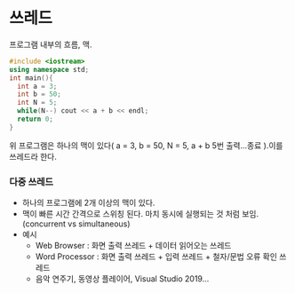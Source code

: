 # 쓰레드

프로그램 내부의 흐름, 맥.

```C++
#include <iostream>
using namespace std;
int main(){
  int a = 3;
  int b = 50;
  int N = 5;
  while(N--) cout << a + b << endl;
  return 0;
}
```
위 프로그램은 하나의 맥이 있다( a = 3, b = 50, N = 5, a + b 5번 출력...종료 ).이를 쓰레드라 한다.


### 다중 쓰레드
- 하나의 프로그램에 2개 이상의 맥이 있다.
- 맥이 빠른 시간 간격으로 스위칭 된다. 마치 동시에 실행되는 것 처럼 보임. (concurrent vs simultaneous)
- 예시
  - Web Browser : 화면 출력 쓰레드 + 데이터 읽어오는 쓰레드
  - Word Processor : 화면 출력 쓰레드 + 입력 쓰레드 + 철자/문법 오류 확인 쓰레드
  - 음악 연주기, 동영상 플레이어, Visual Studio 2019...
